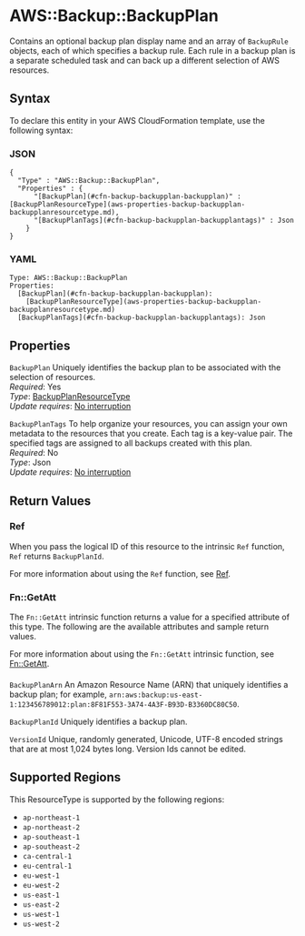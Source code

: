 # AWS::Backup::BackupPlan<a name="aws-resource-backup-backupplan"></a>

Contains an optional backup plan display name and an array of `BackupRule` objects, each of which specifies a backup rule\. Each rule in a backup plan is a separate scheduled task and can back up a different selection of AWS resources\.

## Syntax<a name="aws-resource-backup-backupplan-syntax"></a>

To declare this entity in your AWS CloudFormation template, use the following syntax:

### JSON<a name="aws-resource-backup-backupplan-syntax.json"></a>

```
{
  "Type" : "AWS::Backup::BackupPlan",
  "Properties" : {
      "[BackupPlan](#cfn-backup-backupplan-backupplan)" : [BackupPlanResourceType](aws-properties-backup-backupplan-backupplanresourcetype.md),
      "[BackupPlanTags](#cfn-backup-backupplan-backupplantags)" : Json
    }
}
```

### YAML<a name="aws-resource-backup-backupplan-syntax.yaml"></a>

```
Type: AWS::Backup::BackupPlan
Properties: 
  [BackupPlan](#cfn-backup-backupplan-backupplan): 
    [BackupPlanResourceType](aws-properties-backup-backupplan-backupplanresourcetype.md)
  [BackupPlanTags](#cfn-backup-backupplan-backupplantags): Json
```

## Properties<a name="aws-resource-backup-backupplan-properties"></a>

`BackupPlan`  <a name="cfn-backup-backupplan-backupplan"></a>
Uniquely identifies the backup plan to be associated with the selection of resources\.  
*Required*: Yes  
*Type*: [BackupPlanResourceType](aws-properties-backup-backupplan-backupplanresourcetype.md)  
*Update requires*: [No interruption](https://docs.aws.amazon.com/AWSCloudFormation/latest/UserGuide/using-cfn-updating-stacks-update-behaviors.html#update-no-interrupt)

`BackupPlanTags`  <a name="cfn-backup-backupplan-backupplantags"></a>
To help organize your resources, you can assign your own metadata to the resources that you create\. Each tag is a key\-value pair\. The specified tags are assigned to all backups created with this plan\.  
*Required*: No  
*Type*: Json  
*Update requires*: [No interruption](https://docs.aws.amazon.com/AWSCloudFormation/latest/UserGuide/using-cfn-updating-stacks-update-behaviors.html#update-no-interrupt)

## Return Values<a name="aws-resource-backup-backupplan-return-values"></a>

### Ref<a name="aws-resource-backup-backupplan-return-values-ref"></a>

When you pass the logical ID of this resource to the intrinsic `Ref` function, `Ref` returns `BackupPlanId`\.

For more information about using the `Ref` function, see [Ref](https://docs.aws.amazon.com/AWSCloudFormation/latest/UserGuide/intrinsic-function-reference-ref.html)\.

### Fn::GetAtt<a name="aws-resource-backup-backupplan-return-values-fn--getatt"></a>

The `Fn::GetAtt` intrinsic function returns a value for a specified attribute of this type\. The following are the available attributes and sample return values\.

For more information about using the `Fn::GetAtt` intrinsic function, see [Fn::GetAtt](https://docs.aws.amazon.com/AWSCloudFormation/latest/UserGuide/intrinsic-function-reference-getatt.html)\.

#### <a name="aws-resource-backup-backupplan-return-values-fn--getatt-fn--getatt"></a>

`BackupPlanArn`  <a name="BackupPlanArn-fn::getatt"></a>
An Amazon Resource Name \(ARN\) that uniquely identifies a backup plan; for example, `arn:aws:backup:us-east-1:123456789012:plan:8F81F553-3A74-4A3F-B93D-B3360DC80C50`\.

`BackupPlanId`  <a name="BackupPlanId-fn::getatt"></a>
Uniquely identifies a backup plan\.

`VersionId`  <a name="VersionId-fn::getatt"></a>
Unique, randomly generated, Unicode, UTF\-8 encoded strings that are at most 1,024 bytes long\. Version Ids cannot be edited\.

## Supported Regions

This ResourceType is supported by the following regions:

- `ap-northeast-1`
- `ap-northeast-2`
- `ap-southeast-1`
- `ap-southeast-2`
- `ca-central-1`
- `eu-central-1`
- `eu-west-1`
- `eu-west-2`
- `us-east-1`
- `us-east-2`
- `us-west-1`
- `us-west-2`
